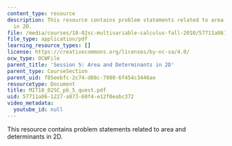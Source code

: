 ```yaml
---
content_type: resource
description: This resource contains problem statements related to area and determinants
  in 2D.
file: /media/courses/18-02sc-multivariable-calculus-fall-2010/57711a861227a87360f4e12f0eabc372_MIT18_02SC_pb_5_quest.pdf
file_type: application/pdf
learning_resource_types: []
license: https://creativecommons.org/licenses/by-nc-sa/4.0/
ocw_type: OCWFile
parent_title: 'Session 5: Area and Determinants in 2D'
parent_type: CourseSection
parent_uid: f85eebfc-2c74-d08c-7980-6f454c3446ae
resourcetype: Document
title: MIT18_02SC_pb_5_quest.pdf
uid: 57711a86-1227-a873-60f4-e12f0eabc372
video_metadata:
  youtube_id: null
---
```

This resource contains problem statements related to area and determinants in 2D.